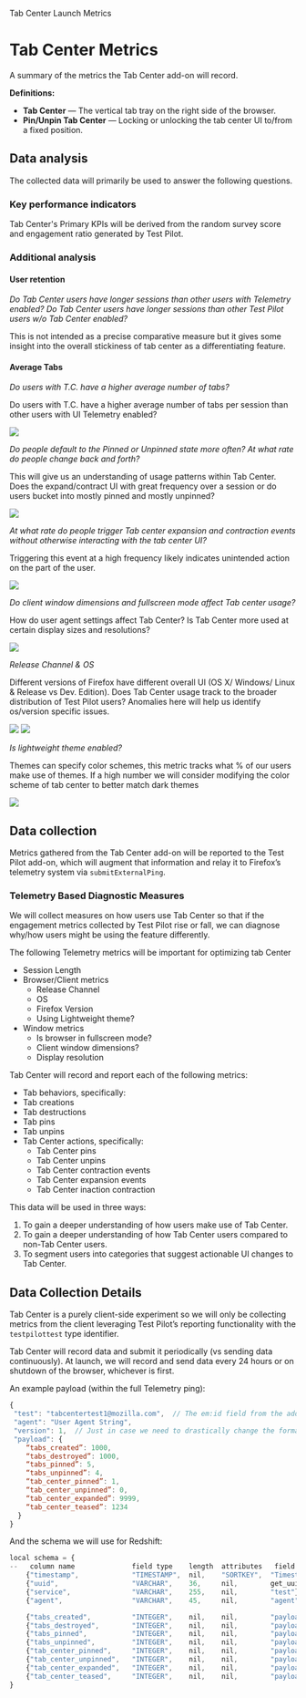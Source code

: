 Tab Center Launch Metrics

# Tab Center Metrics

A summary of the metrics the Tab Center add-on will record.

**Definitions:**

- **Tab Center** — The vertical tab tray on the right side of the browser.
- **Pin/Unpin Tab Center** — Locking or unlocking the tab center UI to/from a fixed position.

## Data analysis

The collected data will primarily be used to answer the following questions.

### Key performance indicators

Tab Center's Primary KPIs will be derived from the random survey score and engagement ratio generated by Test Pilot.

### Additional analysis

#### User retention

_Do Tab Center users have longer sessions than other users with Telemetry enabled? Do Tab Center users have longer sessions than other Test Pilot users w/o Tab Center enabled?_

This is not intended as a precise comparative measure but it gives some insight into the overall stickiness of tab center as a differentiating feature.

#### Average Tabs

_Do users with T.C. have a higher average number of tabs?_

Do users with T.C. have a higher average number of tabs per session than other users with UI Telemetry enabled?

<img src="images/tc-graphs-01.png">

_Do people default to the Pinned or Unpinned state more often? At what rate do people change back and forth?_

This will give us an understanding of usage patterns within Tab Center. Does the expand/contract UI with great frequency over a session or do users bucket into mostly pinned and mostly unpinned?

<img src="images/tc-graphs-02.png">

_At what rate do people trigger Tab center expansion and contraction events without otherwise interacting with the tab center UI?_

Triggering this event at a high frequency likely indicates unintended action on the part of the user.

<img src="images/tc-graphs-07.png">

_Do client window dimensions and fullscreen mode affect Tab center usage?_

How do user agent settings affect Tab Center? Is Tab Center more used at certain display sizes and resolutions?

<img src="images/tc-graphs-06.png">

_Release Channel & OS_

Different versions of Firefox have different overall UI (OS X/ Windows/ Linux & Release vs Dev. Edition). Does Tab Center usage track to the broader distribution of Test Pilot users? Anomalies here will help us identify os/version specific issues.

<img src="images/tc-graphs-04.png">

<img src="images/tc-graphs-05.png">

_Is lightweight theme enabled?_

Themes can specify color schemes, this metric tracks what % of our users make use of themes. If a high number we will consider modifying the color scheme of tab center to better match dark themes

<img src="images/tc-graphs-03.png">


## Data collection

Metrics gathered from the Tab Center add-on will be reported to the Test Pilot add-on, which will augment that information and relay it to Firefox’s telemetry system via `submitExternalPing`.

### Telemetry Based Diagnostic Measures

We will collect measures on how users use Tab Center so that if the engagement metrics collected by Test Pilot rise or fall, we can diagnose why/how users might be using the feature differently.

The following Telemetry metrics will be important for optimizing tab Center

- Session Length
- Browser/Client metrics
  - Release Channel
  - OS
  - Firefox Version
  - Using Lightweight theme?
- Window metrics
  - Is browser in fullscreen mode?
  - Client window dimensions?
  - Display resolution

Tab Center will record and report each of the following metrics:

-  Tab behaviors, specifically:
  - Tab creations
  - Tab destructions
  - Tab pins
  - Tab unpins
- Tab Center actions, specifically:
  - Tab Center pins
  - Tab Center unpins
  - Tab Center contraction events
  - Tab Center expansion events
  - Tab Center inaction contraction

This data will be used in three ways:

1. To gain a deeper understanding of how users make use of Tab Center.
2. To gain a deeper understanding of how Tab Center users compared to non-Tab Center users.
3. To segment users into categories that suggest actionable UI changes to Tab Center.

## Data Collection Details

Tab Center is a purely client-side experiment so we will only be collecting metrics from the client leveraging Test Pilot’s reporting functionality with the `testpilottest` type identifier.

Tab Center will record data and submit it periodically (vs sending data continuously).  At launch, we will record and send data every 24 hours or on shutdown of the browser, whichever is first.

An example payload (within the full Telemetry ping):

```js
{
 "test": "tabcentertest1@mozilla.com",  // The em:id field from the add-on
 "agent": "User Agent String",
 "version": 1,  // Just in case we need to drastically change the format later
 "payload": {
    “tabs_created”: 1000,
    “tabs_destroyed”: 1000,
    “tabs_pinned”: 5,
    “tabs_unpinned”: 4,
    “tab_center_pinned”: 1,
    “tab_center_unpinned”: 0,
    “tab_center_expanded”: 9999,
    “tab_center_teased”: 1234
  }
}
```

And the schema we will use for Redshift:
```js
local schema = {
--   column name              field type    length  attributes   field name
    {"timestamp",             "TIMESTAMP",  nil,    "SORTKEY",  "Timestamp"},
    {"uuid",                  "VARCHAR",    36,     nil,        get_uuid},
    {"service",               "VARCHAR",    255,    nil,        "test"},
    {"agent",                 "VARCHAR",    45,     nil,        "agent"},

    {"tabs_created",          "INTEGER",    nil,    nil,        "payload[tabs_created]"},
    {"tabs_destroyed",        "INTEGER",    nil,    nil,        "payload[tabs_destroyed]"},
    {"tabs_pinned",           "INTEGER",    nil,    nil,        "payload[tabs_pinned]"},
    {"tabs_unpinned",         "INTEGER",    nil,    nil,        "payload[tabs_unpinned]"},
    {"tab_center_pinned",     "INTEGER",    nil,    nil,        "payload[tab_center_pinned]"},
    {"tab_center_unpinned",   "INTEGER",    nil,    nil,        "payload[tab_center_unpinned]"},
    {"tab_center_expanded",   "INTEGER",    nil,    nil,        "payload[tab_center_expanded]"}
    {"tab_center_teased",     "INTEGER",    nil,    nil,        "payload[tab_center_teased]"}
}

```
